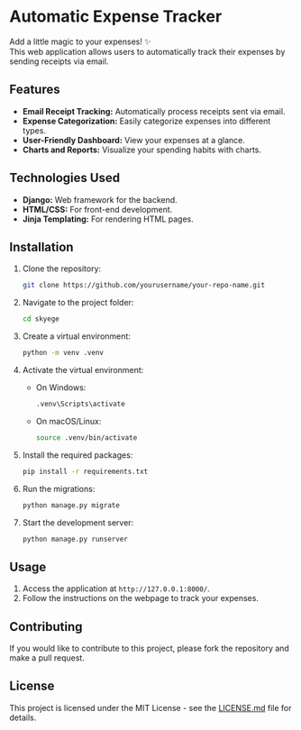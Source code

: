 


# Automatic Expense Tracker

Add a little magic to your expenses! ✨  
This web application allows users to automatically track their expenses by sending receipts via email. 

## Features

- **Email Receipt Tracking:** Automatically process receipts sent via email.
- **Expense Categorization:** Easily categorize expenses into different types.
- **User-Friendly Dashboard:** View your expenses at a glance.
- **Charts and Reports:** Visualize your spending habits with charts.

## Technologies Used

- **Django:** Web framework for the backend.
- **HTML/CSS:** For front-end development.
- **Jinja Templating:** For rendering HTML pages.

## Installation

1. Clone the repository:
   ```bash
   git clone https://github.com/yourusername/your-repo-name.git
   ```
   
2. Navigate to the project folder:
   ```bash
   cd skyege
   ```

3. Create a virtual environment:
   ```bash
   python -m venv .venv
   ```

4. Activate the virtual environment:
   - On Windows:
     ```bash
     .venv\Scripts\activate
     ```
   - On macOS/Linux:
     ```bash
     source .venv/bin/activate
     ```

5. Install the required packages:
   ```bash
   pip install -r requirements.txt
   ```

6. Run the migrations:
   ```bash
   python manage.py migrate
   ```

7. Start the development server:
   ```bash
   python manage.py runserver
   ```

## Usage

1. Access the application at `http://127.0.0.1:8000/`.
2. Follow the instructions on the webpage to track your expenses.

## Contributing

If you would like to contribute to this project, please fork the repository and make a pull request.

## License

This project is licensed under the MIT License - see the [LICENSE.md](LICENSE.md) file for details.

```

